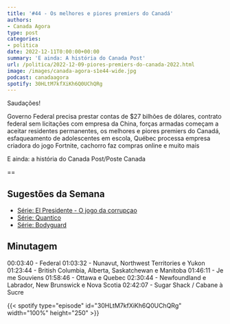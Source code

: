 ```yaml
---
title: '#44 - Os melhores e piores premiers do Canadá'
authors:
- Canada Agora
type: post
categories:
- politica
date: 2022-12-11T0:00:00+00:00
summary: 'E ainda: A história do Canada Post'
url: /politica/2022-12-09-piores-premiers-do-canada-2022.html
image: /images/canada-agora-s1e44-wide.jpg
podcast: canadaagora
spotify: 30HLtM7kfXiKh6Q0UChQRg
---
```


Saudações!

Governo Federal precisa prestar contas de $27 bilhões de dólares, contrato federal sem licitações com empresa da China, forças armadas começam a aceitar residentes permanentes, os melhores e piores premiers do Canadá, esfaqueamento de adolescentes em escola, Québec processa empresa criadora do jogo Fortnite, cachorro faz compras online e muito mais

E ainda: a história do Canada Post/Poste Canada

==

## Sugestões da Semana
- [Série: El Presidente - O jogo da corrupçao](https://www.imdb.com/title/tt10091306/)
- [Série: Quantico](https://www.imdb.com/title/tt4428122/)
- [Série: Bodyguard](https://www.imdb.com/title/tt7493974/)

## Minutagem
00:03:40 - Federal
01:03:32 - Nunavut, Northwest Territories e Yukon
01:23:44 - British Columbia, Alberta, Saskatchewan e Manitoba
01:46:11 - Je me Souviens
01:58:46 - Ottawa e Quebec
02:30:44 - Newfoundland e Labrador, New Brunswick e Nova Scotia
02:42:07 - Sugar Shack / Cabane à Sucre

{{< spotify type="episode" id="30HLtM7kfXiKh6Q0UChQRg" width="100%" height="250" >}}
